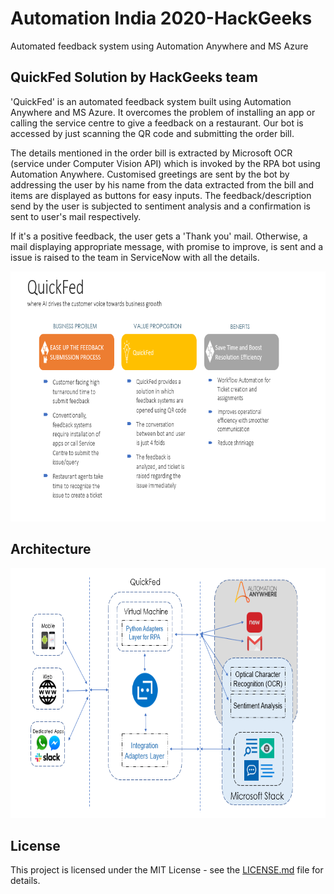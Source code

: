 # Automation India 2020-HackGeeks
Automated feedback system using Automation Anywhere and MS Azure

## QuickFed Solution by HackGeeks team

'QuickFed' is an automated feedback system built using Automation Anywhere and MS Azure. It overcomes the problem of installing an app or calling the service centre to give a feedback on a restaurant. Our bot is accessed by just scanning the QR code and submitting the order bill.

The details mentioned in the order bill is extracted by Microsoft OCR (service under Computer Vision API) which is invoked by the RPA bot using Automation Anywhere. Customised greetings are sent by the bot by addressing the user by his name from the data extracted from the bill and items are displayed as buttons for easy inputs. The feedback/description send by the user is subjected to sentiment analysis and a confirmation is sent to user's mail respectively.

If it's a positive feedback, the user gets a 'Thank you' mail. Otherwise, a mail displaying appropriate message, with promise to improve, is sent and a issue is raised to the team in ServiceNow with all the details.

<p>
  <img src="https://github.com/DivyashreeShetty97/AutomationIndia2020-HackGeeks/blob/master/Images/quickfed.PNG" width="800" height="400" alt="">
<p>

## Architecture

<p>
  <img src="https://github.com/DivyashreeShetty97/AutomationIndia2020-HackGeeks/blob/master/Images/architecture.PNG" width="800" height="400" alt="Architecture">
<p>

## License

This project is licensed under the MIT License - see the [LICENSE.md](https://github.com/DivyashreeShetty97/AutomationIndia2020-HackGeeks/blob/master/LICENSE) file for details.
